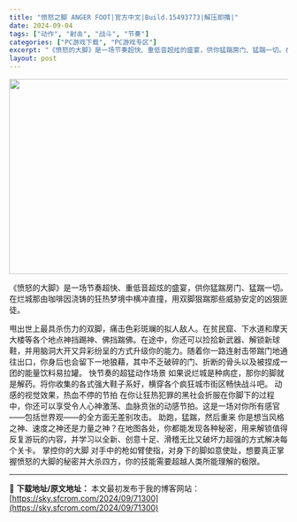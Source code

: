 ```yaml
---
title: "愤怒之脚 ANGER FOOT|官方中文|Build.15493773|解压即撸|"
date: 2024-09-04
tags: ["动作", "射击", "战斗", "节奏"]
categories: ["PC游戏下载", "PC游戏专区"]
excerpt: "《愤怒的大脚》是一场节奏超快、重低音超炫的盛宴，供你猛踹房门、猛踹一切。在烂城那由咖啡因浇铸的狂热梦境中横冲直撞，用双脚狠踹那些威胁安定的凶狠匪徒。 甩出世上最具杀伤力的双脚，痛击色彩斑斓的拟人敌人。在贫民窟、下水道和摩天大楼等各个地点神挡踢神、佛挡踹佛。在途中，你还可以捡拾新武器、解锁新球鞋，并用&hellip;"
layout: post
---
```


<img class="aligncenter size-full wp-image-71301" src="https://sky.sfcrom.com/wp-content/uploads/2024/09/2024090412005532.webp" alt="" width="616" height="353" />

《愤怒的大脚》是一场节奏超快、重低音超炫的盛宴，供你猛踹房门、猛踹一切。在烂城那由咖啡因浇铸的狂热梦境中横冲直撞，用双脚狠踹那些威胁安定的凶狠匪徒。

甩出世上最具杀伤力的双脚，痛击色彩斑斓的拟人敌人。在贫民窟、下水道和摩天大楼等各个地点神挡踢神、佛挡踹佛。在途中，你还可以捡拾新武器、解锁新球鞋，并用脑洞大开又异彩纷呈的方式升级你的能力。随着你一路连射击带踹门地通往出口，你身后也会留下一地狼藉，其中不乏破碎的门、折断的骨头以及被捏成一团的能量饮料易拉罐。
快节奏的超猛动作场景
如果说烂城是种病症，那你的脚就是解药。将你收集的各式强大鞋子系好，横穿各个疯狂城市街区畅快战斗吧。
动感的视觉效果，热血不停的节拍
在你让狂热犯罪的黑社会折服在你脚下的过程中，你还可以享受令人心神激荡、血脉贲张的动感节拍。这是一场对你所有感官——包括世界观——的全方面无差别攻击。
助跑，猛踹，然后重来
你是想当风格之神、速度之神还是力量之神？在地图各处，你都能发现各种秘密，用来解锁值得反复游玩的内容，并学习以全新、创意十足、滑稽无比又破坏力超强的方式解决每个关卡。
掌控你的大脚
对手中的枪如臂使指，对身下的脚如意使趾，想要真正掌握愤怒的大脚的秘密并大杀四方，你的技能需要超越人类所能理解的极限。

---
📖 **下载地址/原文地址：** 本文最初发布于我的博客网站：[https://sky.sfcrom.com/2024/09/71300](https://sky.sfcrom.com/2024/09/71300)
